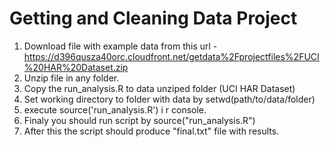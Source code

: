 Getting and Cleaning Data Project
========================
1. Download file with example data from this url - https://d396qusza40orc.cloudfront.net/getdata%2Fprojectfiles%2FUCI%20HAR%20Dataset.zip
2. Unzip file in any folder. 
3. Copy the run_analysis.R to data unziped folder (UCI HAR Dataset)
4. Set working directory to folder with data by setwd(path/to/data/folder)
5. execute source('run_analysis.R') i r console. 
6. Finaly you should run script by source("run_analysis.R")
7. After this the script should produce "final.txt" file with results. 
